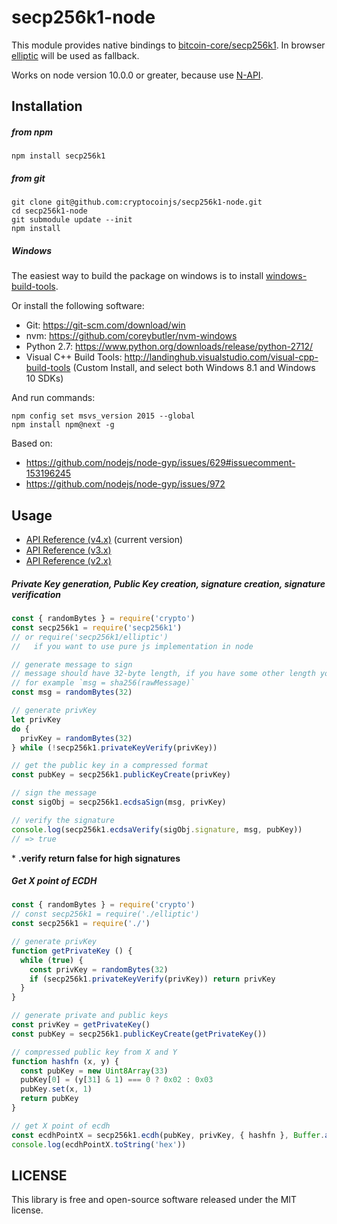 # secp256k1-node

This module provides native bindings to [bitcoin-core/secp256k1](https://github.com/bitcoin-core/secp256k1). In browser [elliptic](https://github.com/indutny/elliptic) will be used as fallback.

Works on node version 10.0.0 or greater, because use [N-API](https://nodejs.org/api/n-api.html).

## Installation

##### from npm

`npm install secp256k1`

##### from git

```
git clone git@github.com:cryptocoinjs/secp256k1-node.git
cd secp256k1-node
git submodule update --init
npm install
```

##### Windows

The easiest way to build the package on windows is to install [windows-build-tools](https://github.com/felixrieseberg/windows-build-tools).

Or install the following software:

  * Git: https://git-scm.com/download/win
  * nvm: https://github.com/coreybutler/nvm-windows
  * Python 2.7: https://www.python.org/downloads/release/python-2712/
  * Visual C++ Build Tools: http://landinghub.visualstudio.com/visual-cpp-build-tools (Custom Install, and select both Windows 8.1 and Windows 10 SDKs)

And run commands:

```
npm config set msvs_version 2015 --global
npm install npm@next -g
```

Based on:

  * https://github.com/nodejs/node-gyp/issues/629#issuecomment-153196245
  * https://github.com/nodejs/node-gyp/issues/972

## Usage

* [API Reference (v4.x)](API.md) (current version)
* [API Reference (v3.x)](https://github.com/cryptocoinjs/secp256k1-node/blob/v3.x/API.md)
* [API Reference (v2.x)](https://github.com/cryptocoinjs/secp256k1-node/blob/v2.x/API.md)

##### Private Key generation, Public Key creation, signature creation, signature verification

```js
const { randomBytes } = require('crypto')
const secp256k1 = require('secp256k1')
// or require('secp256k1/elliptic')
//   if you want to use pure js implementation in node

// generate message to sign
// message should have 32-byte length, if you have some other length you can hash message
// for example `msg = sha256(rawMessage)`
const msg = randomBytes(32)

// generate privKey
let privKey
do {
  privKey = randomBytes(32)
} while (!secp256k1.privateKeyVerify(privKey))

// get the public key in a compressed format
const pubKey = secp256k1.publicKeyCreate(privKey)

// sign the message
const sigObj = secp256k1.ecdsaSign(msg, privKey)

// verify the signature
console.log(secp256k1.ecdsaVerify(sigObj.signature, msg, pubKey))
// => true
```

\* **.verify return false for high signatures**

##### Get X point of ECDH

```js
const { randomBytes } = require('crypto')
// const secp256k1 = require('./elliptic')
const secp256k1 = require('./')

// generate privKey
function getPrivateKey () {
  while (true) {
    const privKey = randomBytes(32)
    if (secp256k1.privateKeyVerify(privKey)) return privKey
  }
}

// generate private and public keys
const privKey = getPrivateKey()
const pubKey = secp256k1.publicKeyCreate(getPrivateKey())

// compressed public key from X and Y
function hashfn (x, y) {
  const pubKey = new Uint8Array(33)
  pubKey[0] = (y[31] & 1) === 0 ? 0x02 : 0x03
  pubKey.set(x, 1)
  return pubKey
}

// get X point of ecdh
const ecdhPointX = secp256k1.ecdh(pubKey, privKey, { hashfn }, Buffer.alloc(33))
console.log(ecdhPointX.toString('hex'))
```

## LICENSE

This library is free and open-source software released under the MIT license.
